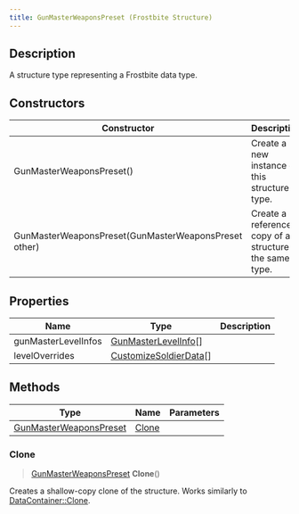 ```yaml
---
title: GunMasterWeaponsPreset (Frostbite Structure)
---
```

## Description

A structure type representing a Frostbite data type.

## Constructors

| Constructor                                          | Description                                              |
| ---------------------------------------------------- | -------------------------------------------------------- |
| GunMasterWeaponsPreset()                             | Create a new instance of this structure type.            |
| GunMasterWeaponsPreset(GunMasterWeaponsPreset other) | Create a reference copy of a structure of the same type. |

## Properties

| Name                | Type                                             | Description |
| ------------------- | ------------------------------------------------ | ----------- |
| gunMasterLevelInfos | [GunMasterLevelInfo](GunMasterLevelInfo)\[\]     |             |
| levelOverrides      | [CustomizeSoldierData](CustomizeSoldierData)\[\] |             |

## Methods

| Type                                             | Name            | Parameters |
| ------------------------------------------------ | --------------- | ---------- |
| [GunMasterWeaponsPreset](GunMasterWeaponsPreset) | [Clone](#clone) |            |

### Clone

> [GunMasterWeaponsPreset](GunMasterWeaponsPreset) **Clone**()

Creates a shallow-copy clone of the structure. Works similarly to [DataContainer::Clone](/vext/ref/cls/shr/datacontainer#clone).
